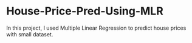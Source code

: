 # House-Price-Pred-Using-MLR
In this project, I used Multiple Linear Regression to predict house prices with small dataset.
